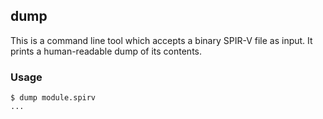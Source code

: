 ## dump

This is a command line tool which accepts a binary SPIR-V file as input.
It prints a human-readable dump of its contents.

### Usage

	$ dump module.spirv
	...
